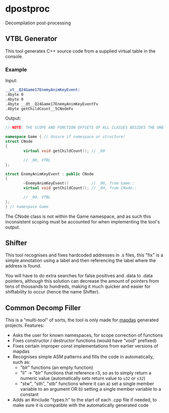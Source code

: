 # dpostproc
 Decompilation post-processing

## VTBL Generator
This tool generates C++ source code from a supplied virtual table in the console.

### Example
Input:

```asm
__vt__Q24Game17EnemyAnimKeyEvent:
.4byte 0
.4byte 0
.4byte __dt__Q24Game17EnemyAnimKeyEventFv
.4byte getChildCount__5CNodeFv
```

Output:

```cpp
// NOTE: THE SCOPE AND FUNCTION OFFSETS OF ALL CLASSES BESIDES THE ONE YOU INPUTTED MAY BE WRONG!

namespace Game { // Unsure if namespace or structure!
struct CNode
{
        virtual void getChildCount(); // _00

        // _00, VTBL
};

struct EnemyAnimKeyEvent : public CNode
{
        ~EnemyAnimKeyEvent()          // _00, from Game::
        virtual void getChildCount(); // _04, from CNode::

        // _00, VTBL
};
} // namespace Game
```

The CNode class is not within the Game namespace, and as such this inconsistent scoping must be accounted for when implementing the tool's output.

## Shifter
This tool recognises and fixes hardcoded addresses in .s files, this "fix" is a simple annotation using a label and then referencing the label where the address is found.

You will have to do extra searches for false positives and .data to .data pointers, although this solution can decrease the amount of pointers from tens of thousands to hundreds, making it much quicker and easier for shiftability to occur (hence the name Shifter).

## Common Decomp Filler
This is a "multi-tool" of sorts, the tool is only made for <a href="https://github.com/intns/mapdas">mapdas</a> generated projects.
Features:
- Asks the user for known namespaces, for scope correction of functions
- Fixes constructor / destructor functions (would have "void" prefixed)
- Fixes certain improper const implementations from earlier versions of mapdas
- Recognises simple ASM patterns and fills the code in automatically, such as:
	- "blr" functions (an empty function)
	- "li" -> "blr" functions that reference r3, so as to simply return a numeric value (automatically sets return value to `u32` or `s32`)
	- "stw", "sth", "stb" functions where it can a) set a single member variable to an argument OR b) setting a single member variable to a constant
- Adds an #include "types.h" to the start of each .cpp file if needed, to make sure it is compatible with the automatically generated code